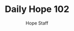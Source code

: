 ---
image: /assets/img/daily-hope-default-artwork.png
title: Daily Hope 102
number: 102
categories:
  - Daily Hope
author: Hope Staff
notes: Daily Hope 102
embed: >-
  EMBED_GOES_HERE
---